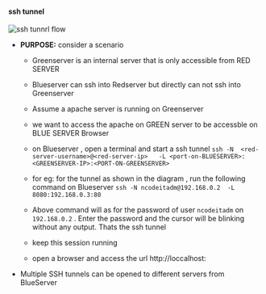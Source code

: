 #### ssh tunnel
![ssh tunnrl flow](https://www.tunnelsup.com/images/ssh-local2.png)
* __PURPOSE:__ consider a scenario 
    + Greenserver is an internal server that is only accessible from RED SERVER
    + Blueserver can ssh into Redserver but directly can not ssh into Greenserver
    + Assume a apache server is running on Greenserver
    + we want to access the apache on GREEN server to be accessble on BLUE SERVER Browser

    + on Blueserver , open a terminal and start a ssh tunnel 
    `ssh -N  <red-server-username>@<red-server-ip>   -L <port-on-BLUESERVER>:<GREENSERVER-IP>:<PORT-ON-GREENSERVER>`
    + for eg: for the tunnel as shown in the diagram , run the following command on Blueserver
    `ssh -N ncodeitadm@192.168.0.2  -L 8080:192.168.0.3:80`
    + Above command will as for the password of user `ncodeitadm` on `192.168.0.2` . Enter the password and the cursor will be blinking without any output. Thats the ssh tunnel 
    + keep this session running 
    + open a browser and access the url http://loccalhost:<port-on-BLUESERVER-as-given-in-ssh-command>


* Multiple SSH tunnels can be opened to different servers from BlueServer


